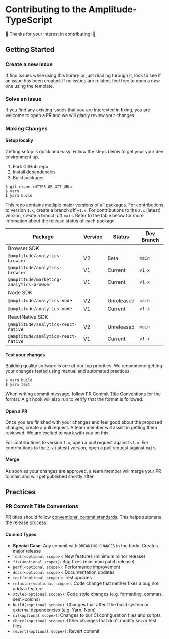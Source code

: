 # Contributing to the Amplitude-TypeScript

🎉 Thanks for your interest in contributing! 🎉

## Getting Started

### Create a new issue

If find issues while using this library or just reading through it, look to see if an issue has been created. If no issues are related, feel free to open a new one using the template.

### Solve an issue

If you find any existing issues that you are interested in fixing, you are welcome to open a PR and we will gladly review your changes.

### Making Changes

#### Setup locally

Getting setup is quick and easy. Follow the steps below to get your your dev environment up.

1. Fork GitHub repo
2. Install dependencies
3. Build packages

```
$ git clone <HTTPS_OR_GIT_URL>
$ yarn
$ yarn build
```

This repo contains mutliple major versions of all packages. For contributions to version `1.x`, create a branch off `v1.x`. For contributions to the `2.x` (latest) version, create a branch off `main`. Refer to the table below for more infomation about the release status of each package.

|Package|Version|Status|Dev Branch
|-|-|-|-|
|Browser SDK|
|`@amplitude/analytics-browser`|V2|Beta|`main`|
|`@amplitude/analytics-browser`|V1|Current|`v1.x`|
|`@amplitude/marketing-analytics-browser`|V1|Current|`v1.x`|
|Node SDK|
|`@amplitude/analytics-node`|V2|Unreleased|`main`|
|`@amplitude/analytics-node`|V1|Current|`v1.x`|
|ReactNative SDK|
|`@amplitude/analytics-react-native`|V2|Unreleased|`main`|
|`@amplitude/analytics-react-native`|V1|Current|`v1.x`|

#### Test your changes

Building quality software is one of our top priorities. We recommend getting your changes tested using manual and automated practices.

```
$ yarn build
$ yarn test
```

When writing commit message, follow [PR Commit Title Conventions](#PR-Commit-Title-Conventions) for the format. A git hook will also run to verify that the format is followed.

#### Open a PR

Once you are finished with your changes and feel good about the proposed changes, create a pull request. A team member will assist in getting them reviewed. We are excited to work with you on this.

For contributions to version `1.x`, open a pull request against `v1.x`. For contributions to the `2.x` (latest) version, open a pull request against `main`.

#### Merge

As soon as your changes are approved, a team member will merge your PR to main and will get published shortly after.

## Practices

### PR Commit Title Conventions

PR titles should follow [conventional commit standards](https://www.conventionalcommits.org/en/v1.0.0/). This helps automate the release process.

#### Commit Types

- **Special Case**: Any commit with `BREAKING CHANGES` in the body: Creates major release
- `feat(<optional scope>)`: New features (minimum minor release)
- `fix(<optional scope>)`: Bug fixes (minimum patch release)
- `perf(<optional scope>)`: Performance improvement
- `docs(<optional scope>)`: Documentation updates
- `test(<optional scope>)`: Test updates
- `refactor(<optional scope>)`: Code change that neither fixes a bug nor adds a feature
- `style(<optional scope>)`: Code style changes (e.g. formatting, commas, semi-colons)
- `build(<optional scope>)`: Changes that affect the build system or external dependencies (e.g. Yarn, Npm)
- `ci(<optional scope>)`: Changes to our CI configuration files and scripts
- `chore(<optional scope>)`: Other changes that don't modify src or test files
- `revert(<optional scope>)`: Revert commit
